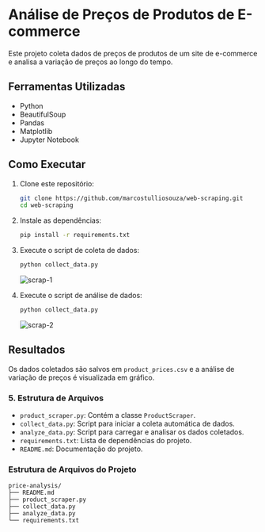 # Análise de Preços de Produtos de E-commerce

Este projeto coleta dados de preços de produtos de um site de e-commerce e analisa a variação de preços ao longo do tempo.

## Ferramentas Utilizadas
- Python
- BeautifulSoup
- Pandas
- Matplotlib
- Jupyter Notebook

## Como Executar

1. Clone este repositório:
    ```bash
    git clone https://github.com/marcostulliosouza/web-scraping.git
    cd web-scraping
    ```

2. Instale as dependências:
    ```bash
    pip install -r requirements.txt
    ```

3. Execute o script de coleta de dados:
    ```bash
    python collect_data.py
    ```
    ![scrap-1](https://github.com/marcostulliosouza/web-scraping/assets/31325472/33b72621-c98f-4607-a5ae-d9fc4af97125)


4. Execute o script de análise de dados:
    ```bash
    python collect_data.py
    ```
    ![scrap-2](https://github.com/marcostulliosouza/web-scraping/assets/31325472/a27ef5fe-519e-48c8-8e26-b1ca0aa41d22)

    
## Resultados
Os dados coletados são salvos em `product_prices.csv` e a análise de variação de preços é visualizada em gráfico.

### 5. **Estrutura de Arquivos**
- `product_scraper.py`: Contém a classe `ProductScraper`.
- `collect_data.py`: Script para iniciar a coleta automática de dados.
- `analyze_data.py`: Script para carregar e analisar os dados coletados.
- `requirements.txt`: Lista de dependências do projeto.
- `README.md`: Documentação do projeto.

### **Estrutura de Arquivos do Projeto**

```plaintext
price-analysis/
├── README.md
├── product_scraper.py
├── collect_data.py
├── analyze_data.py
└── requirements.txt

